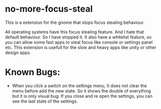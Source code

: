 # no-more-focus-steal
This is a extension for the gnome that stops focus stealing behaviour. 

All operating systems have this focus stealing feature. And I hate that default behaviour. So I have stopped it. It also have a whitelist feature, so you can allow some fast apps to steal focus like console or settings panel etc. This extension is usefull for the slow and heavy apps like unity or other design apps.

# Known Bugs:
- When you click a switch on the settings menu, It does not clear the menu before add the new state. So it shows the double of everything but it is only visual bug. If you close and re open the settings, you can see the last state of the settings.

